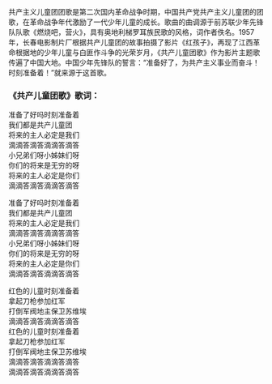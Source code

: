 

共产主义儿童团团歌是第二次国内革命战争时期，中国共产党共产主义儿童团的团歌，在革命战争年代激励了一代少年儿童的成长。歌曲的曲调源于前苏联少年先锋队队歌《燃烧吧，营火》，具有奥地利梯罗耳族民歌的风格，词作者佚名。1957年，长春电影制片厂根据共产儿童团的故事拍摄了影片《红孩子》，再现了江西革命根据地的少年儿童与白匪作斗争的光荣岁月，《共产儿童团歌》作为影片主题歌传遍了中国大地。中国少年先锋队的誓言：“准备好了，为共产主义事业而奋斗！时刻准备着！”就来源于这首歌。  

### 《共产儿童团歌》歌词：

准备了好吗时刻准备着  
我们都是共产儿童团  
将来的主人必定是我们  
滴滴答滴答滴滴答滴答  
小兄弟们呀小姊妹们呀  
你们的将来是无穷的呀  
将来的主人必定是你们  
滴滴答滴答滴滴答滴答

准备了好吗时刻准备着  
我们都是共产儿童团  
将来的主人必定是我们  
滴滴答滴答滴滴答滴答  
小兄弟们呀小姊妹们呀  
你们的将来是无穷的呀  
将来的主人必定是你们  
滴滴答滴答滴滴答滴答  

红色的儿童时刻准备着  
拿起刀枪参加红军  
打倒军阀地主保卫苏维埃  
滴滴答滴答滴滴答滴答  
红色的儿童时刻准备着  
拿起刀枪参加红军  
打倒军阀地主保卫苏维埃  
滴滴答滴答滴滴答滴答  
滴滴答滴答滴滴答滴答  

